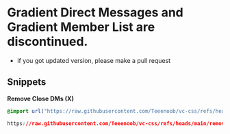 # Gradient Direct Messages and Gradient Member List are discontinued.
- if you got updated version, please make a pull request

## Snippets

**Remove Close DMs (X)**
```css
@import url("https://raw.githubusercontent.com/Teeenoob/vc-css/refs/heads/main/removeclosedm.css");
```
```css
https://raw.githubusercontent.com/Teeenoob/vc-css/refs/heads/main/removeclosedm.css
```

